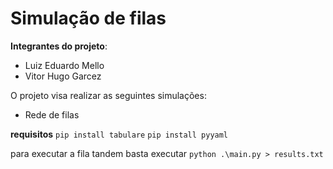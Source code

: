 # Simulação de filas

**Integrantes do projeto**: 
- Luiz Eduardo Mello
- Vitor Hugo Garcez


O projeto visa realizar as seguintes simulações:
- Rede de filas

**requisitos**
```pip install tabulare```
```pip install pyyaml```

para executar a fila tandem basta executar
``python .\main.py > results.txt``
